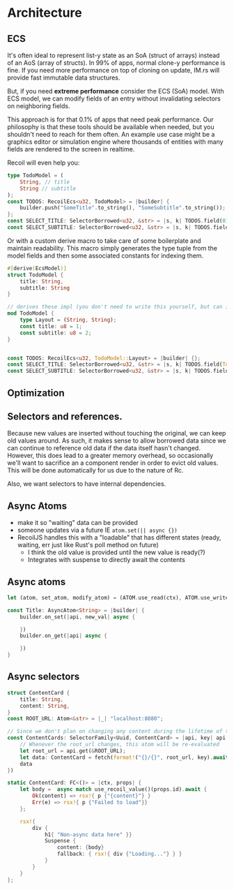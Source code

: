 # Architecture

## ECS

It's often ideal to represent list-y state as an SoA (struct of arrays) instead of an AoS (array of structs). In 99% of apps, normal clone-y performance is fine. If you need more performance on top of cloning on update, IM.rs will provide fast immutable data structures.

But, if you need **extreme performance** consider the ECS (SoA) model. With ECS model, we can modify fields of an entry without invalidating selectors on neighboring fields.

This approach is for that 0.1% of apps that need peak performance. Our philosophy is that these tools should be available when needed, but you shouldn't need to reach for them often. An example use case might be a graphics editor or simulation engine where thousands of entities with many fields are rendered to the screen in realtime.

Recoil will even help you:

```rust
type TodoModel = (
    String, // title
    String // subtitle
);
const TODOS: RecoilEcs<u32, TodoModel> = |builder| {
    builder.push("SomeTitle".to_string(), "SomeSubtitle".to_string());
};
const SELECT_TITLE: SelectorBorrowed<u32, &str> = |s, k| TODOS.field(0).select(k);
const SELECT_SUBTITLE: SelectorBorrowed<u32, &str> = |s, k| TODOS.field(1).select(k);
```

Or with a custom derive macro to take care of some boilerplate and maintain readability. This macro simply generates the type tuple from the model fields and then some associated constants for indexing them.

```rust
#[derive(EcsModel)]
struct TodoModel {
    title: String,
    subtitle: String
}

// derives these impl (you don't need to write this yourself, but can if you want):
mod TodoModel {
    type Layout = (String, String);
    const title: u8 = 1;
    const subtitle: u8 = 2;
}


const TODOS: RecoilEcs<u32, TodoModel::Layout> = |builder| {};
const SELECT_TITLE: SelectorBorrowed<u32, &str> = |s, k| TODOS.field(TodoModel::title).select(k);
const SELECT_SUBTITLE: SelectorBorrowed<u32, &str> = |s, k| TODOS.field(TodoModel::subtitle).select(k);
```

## Optimization

## Selectors and references.

Because new values are inserted without touching the original, we can keep old values around. As such, it makes sense to allow borrowed data since we can continue to reference old data if the data itself hasn't changed.
However, this does lead to a greater memory overhead, so occasionally we'll want to sacrifice an a component render in order to evict old values. This will be done automatically for us due to the nature of Rc.

Also, we want selectors to have internal dependencies.

## Async Atoms

- make it so "waiting" data can be provided
- someone updates via a future IE `atom.set(|| async {})`
- RecoilJS handles this with a "loadable" that has different states (ready, waiting, err just like Rust's poll method on future)
  - I think the old value is provided until the new value is ready(?)
  - Integrates with suspense to directly await the contents

## Async atoms

```rust
let (atom, set_atom, modify_atom) = (ATOM.use_read(ctx), ATOM.use_write(ctx), ATOM.use_modify(ctx));

const Title: AsyncAtom<String> = |builder| {
    builder.on_set(|api, new_val| async {

    })
    builder.on_get(|api| async {

    })
}
```

## Async selectors

```rust
struct ContentCard {
    title: String,
    content: String,
}
const ROOT_URL: Atom<&str> = |_| "localhost:8080";

// Since we don't plan on changing any content during the lifetime of the app, a selector works fine
const ContentCards: SelectorFamily<Uuid, ContentCard> = |api, key| api.on_get_async(async {
    // Whenever the root_url changes, this atom will be re-evaluated
    let root_url = api.get(&ROOT_URL);
    let data: ContentCard = fetch(format!("{}/{}", root_url, key).await?.json().await?;
    data
})

static ContentCard: FC<()> = |ctx, props| {
    let body =  async match use_recoil_value()(props.id).await {
        Ok(content) => rsx!{ p {"{content}"} }
        Err(e) => rsx!{ p {"Failed to load"}}
    };

    rsx!{
        div {
            h1{ "Non-async data here" }}
            Suspense {
                content: {body}
                fallback: { rsx!{ div {"Loading..."} } }
            }
        }
    }
};
```
